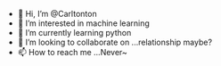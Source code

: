 - 👋 Hi, I’m @Carltonton
- 👀 I’m interested in machine learning
- 🌱 I’m currently learning python
- 💞️ I’m looking to collaborate on ...relationship maybe?
- 📫 How to reach me ...Never~

<!---
Carltonton/Carltonton is a ✨ special ✨ repository because its `README.md` (this file) appears on your GitHub profile.
You can click the Preview link to take a look at your changes.
--->
